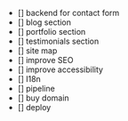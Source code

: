 - [] backend for contact form
- [] blog section
- [] portfolio section
- [] testimonials section
- [] site map
- [] improve SEO
- [] improve accessibility
- [] I18n
- [] pipeline
- [] buy domain
- [] deploy